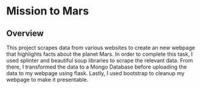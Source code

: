 # Mission to Mars

## Overview

This project scrapes data from various websites to create an new webpage that highlights facts about the planet Mars. In order to complete this task, I used splinter and beautiful soup libraries to scrape the relevant data. From there, I transformed the data to a Mongo Database before uploading the data to my webpage using flask. Lastly, I used bootstrap to cleanup my webpage to make it presentable.
